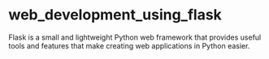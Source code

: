 # web_development_using_flask
Flask is a small and lightweight Python web framework that provides useful tools and features that make creating web applications in Python easier.
